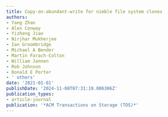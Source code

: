 ```yaml
---
title: Copy-on-abundant-write for nimble file system clones
authors:
- Yang Zhan
- Alex Conway
- Yizheng Jiao
- Nirjhar Mukherjee
- Ian Groombridge
- Michael A Bender
- Martin Farach-Colton
- William Jannen
- Rob Johnson
- Donald E Porter
- ' others'
date: '2021-01-01'
publishDate: '2024-11-08T07:31:19.006306Z'
publication_types:
- article-journal
publication: '*ACM Transactions on Storage (TOS)*'
---
```

